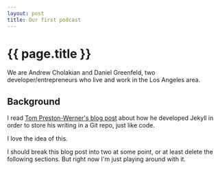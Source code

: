 ```yaml
---
layout: post
title: Our first podcast
---
```


{{ page.title }}
================

We are Andrew Cholakian and Daniel Greenfeld, two developer/entrepreneurs who live and work in the Los Angeles area. 

Background
----------

I read <a href="http://tom.preston-werner.com/2008/11/17/blogging-like-a-hacker.html">Tom Preston-Werner's blog post</a> about how he developed Jekyll in order to store his writing in a Git repo, just like code.

I love the idea of this.

I should break this blog post into two at some point, or at least delete the following sections.  But right now I'm just playing around with it.